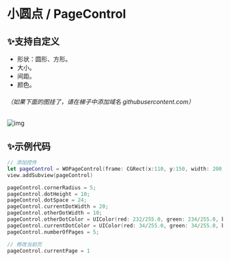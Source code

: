 # 小圆点 / PageControl

## ✨支持自定义

- 形状：圆形、方形。
- 大小。
- 间距。
- 颜色。

###### （如果下面的图挂了，请在梯子中添加域名 githubusercontent.com）

![img](https://github.com/wayone/WOPageControl/blob/master/animation.gif)

## ✨示例代码
```swift
// 添加控件
let pageControl = WOPageControl(frame: CGRect(x:110, y:150, width: 200, height: 20))
view.addSubview(pageControl)

pageControl.cornerRadius = 5;
pageControl.dotHeight = 10;
pageControl.dotSpace = 24;
pageControl.currentDotWidth = 20;
pageControl.otherDotWidth = 10;
pageControl.otherDotColor = UIColor(red: 232/255.0, green: 234/255.0, blue: 236/255.0, alpha: 1)
pageControl.currentDotColor = UIColor(red: 34/255.0, green: 34/255.0, blue: 34/255.0, alpha: 1)
pageControl.numberOfPages = 5;

// 修改当前页
pageControl.currentPage = 1
